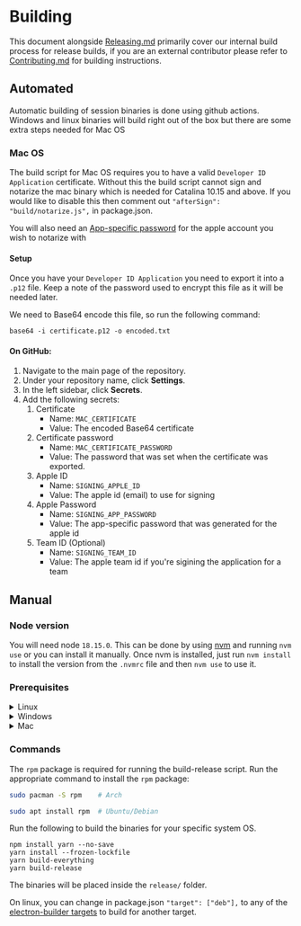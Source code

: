 # Building

This document alongside [Releasing.md](RELEASING.md) primarily cover our internal build process for release builds, if you are an external contributor please refer to [Contributing.md](CONTRIBUTING.md) for building instructions. 

## Automated

Automatic building of session binaries is done using github actions. Windows and linux binaries will build right out of the box but there are some extra steps needed for Mac OS

### Mac OS

The build script for Mac OS requires you to have a valid `Developer ID Application` certificate. Without this the build script cannot sign and notarize the mac binary which is needed for Catalina 10.15 and above.
If you would like to disable this then comment out `"afterSign": "build/notarize.js",` in package.json.

You will also need an [App-specific password](https://support.apple.com/en-al/HT204397) for the apple account you wish to notarize with

#### Setup

Once you have your `Developer ID Application` you need to export it into a `.p12` file. Keep a note of the password used to encrypt this file as it will be needed later.

We need to Base64 encode this file, so run the following command:

```
base64 -i certificate.p12 -o encoded.txt
```

#### On GitHub:

1.  Navigate to the main page of the repository.
2.  Under your repository name, click **Settings**.
3.  In the left sidebar, click **Secrets**.
4.  Add the following secrets:
    1.  Certificate
        - Name: `MAC_CERTIFICATE`
        - Value: The encoded Base64 certificate
    2.  Certificate password
        - Name: `MAC_CERTIFICATE_PASSWORD`
        - Value: The password that was set when the certificate was exported.
    3.  Apple ID
        - Name: `SIGNING_APPLE_ID`
        - Value: The apple id (email) to use for signing
    4.  Apple Password
        - Name: `SIGNING_APP_PASSWORD`
        - Value: The app-specific password that was generated for the apple id
    5.  Team ID (Optional)
        - Name: `SIGNING_TEAM_ID`
        - Value: The apple team id if you're sigining the application for a team

## Manual

### Node version

You will need node `18.15.0`.
This can be done by using [nvm](https://github.com/nvm-sh/nvm) and running `nvm use` or you can install it manually.
Once nvm is installed, just run `nvm install` to install the version from the `.nvmrc` file and then `nvm use` to use it.

### Prerequisites

<details>
<summary>Linux</summary>

Here are the steps to build the app for Linux:

```
sudo apt-get install python2 git-lfs
git lfs install
# install nvm by following their github README
nvm install # install the current node version used in this project
nvm use # use the current node version used in this project
npm install -g yarn # install yarn globally for this node version
yarn install --frozen-lockfile # install all dependencies of this project
yarn build-everything # transpile and assemble files
yarn start-prod # start the app on production mode (currently this is the only one supported)
```

</details>
<details>
<summary>Windows</summary>

Building on windows should work straight out of the box, but if it fails then you will need to run the following:

```
npm install --global --production windows-build-tools@4.0.0
npm config set python python2.7
npm config set msvs_version 2015
```

</details>

<details>
<summary>Mac</summary>

If you are going (and only if) to distribute the binary then make sure you have a `Developer ID Application` certificate in your keychain.

You will also need to generate an [app specific password](https://support.apple.com/HT204397) for your Apple ID.

Then run the following to export the variables

```
export SIGNING_APPLE_ID=<your apple id>
export SIGNING_APP_PASSWORD=<your app specific password>
export SIGNING_TEAM_ID=<your team id if applicable>
```

Then, to just generate the files and build the app do

```
curl -o- https://raw.githubusercontent.com/nvm-sh/nvm/v0.39.0/install.sh | bash # install nvm


# the script above prints  at the end a few lines you have to run in your terminal

https://git-lfs.github.com/ # visit this page, download and install git-lfs

git lfs install # once git lfs is installed, you have to run this command too

nvm install # install the current node version used in this project
nvm use # use the current node version used in this project
npm install -g yarn # install yarn globally for this node version
yarn install --frozen-lockfile # install all dependencies of this project
yarn build-everything # transpile and assemble files
yarn start-prod # start the app on production mode (currently this is the only one supported)
```

</details>

### Commands

The `rpm` package is required for running the build-release script. Run the appropriate command to install the `rpm` package:

```sh
sudo pacman -S rpm    # Arch
```

```sh
sudo apt install rpm  # Ubuntu/Debian
```

Run the following to build the binaries for your specific system OS.

```
npm install yarn --no-save
yarn install --frozen-lockfile
yarn build-everything
yarn build-release
```

The binaries will be placed inside the `release/` folder.

On linux, you can change in package.json `"target": ["deb"],` to any of the [electron-builder targets](https://www.electron.build/linux#target) to build for another target.
